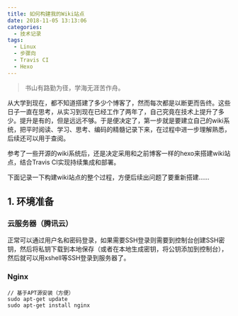 ```yaml
---
title: 如何构建我的Wiki站点
date: 2018-11-05 13:13:06
categories:
  - 技术记录
tags:
  - Linux
  - 步骤向
  - Travis CI
  - Hexo
---
```


> 书山有路勤为径，学海无涯苦作舟。

从大学到现在，都不知道搭建了多少个博客了，然而每次都是以断更而告终。这些日子一直在思考，从实习到现在已经工作了两年了，自己究竟在技术上提升了多少。提升是有的，但是远远不够。于是便决定了，第一步就是要建立自己的wiki系统，把平时阅读、学习、思考、编码的精髓记录下来，在过程中进一步理解熟悉，后续还可以用于查阅。

参考了一些开源的wiki系统后，还是决定采用和之前博客一样的hexo来搭建wiki站点，结合Travis CI实现持续集成和部署。

下面记录一下构建wiki站点的整个过程，方便后续出问题了要重新搭建……

## 1. 环境准备


### 云服务器（腾讯云）

正常可以通过用户名和密码登录，如果需要SSH登录则需要到控制台创建SSH密钥，然后将私钥下载到本地保存（或者在本地生成密钥，将公钥添加到控制台），然后就可以用xshell等SSH登录到服务器了。

### Nginx

```
// 基于APT源安装（方便）
sudo apt-get update
sudo apt-get install nginx
```



<!-- more -->